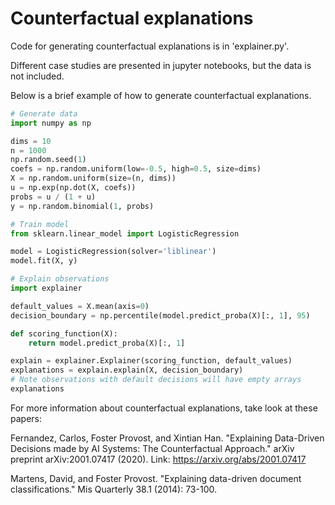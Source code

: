 # Counterfactual explanations

Code for generating counterfactual explanations is in 'explainer.py'.

Different case studies are presented in jupyter notebooks, but the data is not included.

Below is a brief example of how to generate counterfactual explanations.

```python
# Generate data
import numpy as np

dims = 10
n = 1000
np.random.seed(1)
coefs = np.random.uniform(low=-0.5, high=0.5, size=dims)
X = np.random.uniform(size=(n, dims))
u = np.exp(np.dot(X, coefs))
probs = u / (1 + u)
y = np.random.binomial(1, probs)

# Train model
from sklearn.linear_model import LogisticRegression

model = LogisticRegression(solver='liblinear')
model.fit(X, y)

# Explain observations
import explainer

default_values = X.mean(axis=0)
decision_boundary = np.percentile(model.predict_proba(X)[:, 1], 95)

def scoring_function(X):
    return model.predict_proba(X)[:, 1]

explain = explainer.Explainer(scoring_function, default_values)
explanations = explain.explain(X, decision_boundary)
# Note observations with default decisions will have empty arrays
explanations
```

For more information about counterfactual explanations, take look at these papers:

Fernandez, Carlos, Foster Provost, and Xintian Han. "Explaining Data-Driven Decisions made by AI Systems: The Counterfactual Approach." arXiv preprint arXiv:2001.07417 (2020). Link: https://arxiv.org/abs/2001.07417

Martens, David, and Foster Provost. "Explaining data-driven document classifications." Mis Quarterly 38.1 (2014): 73-100. 
